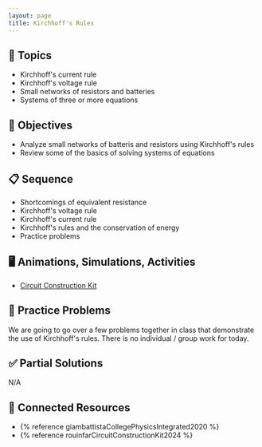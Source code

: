 ```yaml
---
layout: page
title: Kirchhoff's Rules
---
```


## 🔖 Topics

* Kirchhoff's current rule
* Kirchhoff's voltage rule
* Small networks of resistors and batteries
* Systems of three or more equations

## 🎯 Objectives

* Analyze small networks of batteris and resistors using Kirchhoff's rules
* Review some of the basics of solving systems of equations

## 📋 Sequence

* Shortcomings of equivalent resistance
* Kirchhoff's voltage rule
* Kirchhoff's current rule
* Kirchhoff's rules and the conservation of energy
* Practice problems

## 🖥️ Animations, Simulations, Activities

* [Circuit Construction Kit](https://phet.colorado.edu/sims/html/circuit-construction-kit-dc/latest/circuit-construction-kit-dc_all.html)

## 📝 Practice Problems

We are going to go over a few problems together in class that demonstrate the use of Kirchhoff's rules. There is no individual / group work for today.

## ✅ Partial Solutions

N/A

## 📘 Connected Resources

* {% reference giambattistaCollegePhysicsIntegrated2020 %}
* {% reference rouinfarCircuitConstructionKit2024 %}
